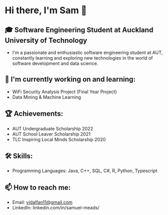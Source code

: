 # Hi there, I'm Sam 👋

## 🎓 Software Engineering Student at Auckland University of Technology

- I'm a passionate and enthusiastic software engineering student at AUT, constantly learning and exploring new technologies in the world of software development and data science.

## 🌱 I'm currently working on and learning:
- WiFi Security Analysis Project (Final Year Project)
- Data Mining & Machine Learning

## 🏆 Achievements:
- AUT Undergraduate Scholarship 2022
- AUT School Leaver Scholarship 2021
- TLC Inspiring Local Minds Scholarship 2020

## 🛠️ Skills:
- Programming Languages: Java, C++, SQL, C#, R, Python, Typescript

## 📫 How to reach me:
- Email: vidalfan11@gmail.com
- LinkedIn: linkedin.com/in/samuel-meads/
